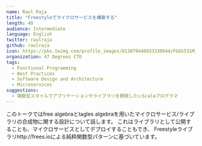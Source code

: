 ```yaml
---
name: Raul Raja
title: "Freestyleでマイクロサービスを構築する"
length: 40
audience: Intermediate
language: English
twitter: raulraja
github: raulraja
icon: https://pbs.twimg.com/profile_images/813079448933330944/FGEk531M_400x400.jpg
organization: 47 Degrees CTO
tags:
  - Functional Programming
  - Best Practices
  - Software Design and Architecture
  - Microservices
suggestions:
  - 関数型スタイルでアプリケーションやライブラリを開発したいScalaプログラマ
---
```

このトークではfree algebraとtagles algebraを用いたマイクロサービス/ライブラリの合成物に関する設計について話します。
これはライブラリとして公開することも、マイクロサービスとしてデプロイすることもでき、
Freestyleライブラリhttp://frees.ioによる純粋関数型パターンに基づいています。
